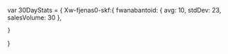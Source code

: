 var 30DayStats = {
	Xw-fjenas0-skf:{
		fwanabantoid: {
			avg: 10,
			stdDev: 23,
			salesVolume: 30
		},

	}
}